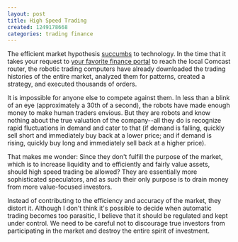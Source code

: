 ```yaml
---
layout: post
title: High Speed Trading
created: 1249178668
categories: trading finance
---
```

The efficient market hypothesis <a href="http://www.nytimes.com/2009/07/24/business/24trading.html">succumbs</a> to technology. In the time that it takes your request to <a href="http://moneycentral.msn.com/">your favorite finance portal</a> to reach the local Comcast router, the robotic trading computers have already downloaded the trading histories of the entire market, analyzed them for patterns, created a strategy, and executed thousands of orders.

It is impossible for anyone else to compete against them. In less than a blink of an eye (approximately a 30th of a second), the robots have made enough money to make human traders envious. But they are robots and know nothing about the true valuation of the company--all they do is recognize rapid fluctuations in demand and cater to that (if demand is falling, quickly sell short and immediately buy back at a lower price; and if demand is rising, quickly buy long and immediately sell back at a higher price).

That makes me wonder: Since they don't fulfill the purpose of the market, which is to increase liquidity and to efficiently and fairly value assets, should high speed trading be allowed? They are essentially more sophisticated speculators, and as such their only purpose is to drain money from more value-focused investors.

Instead of contributing to the efficiency and accuracy of the market, they distort it. Although I don't think it's possible to decide when automatic trading becomes too parasitic, I believe that it should be regulated and kept under control. We need to be careful not to discourage true investors from participating in the market and destroy the entire spirit of investment.
